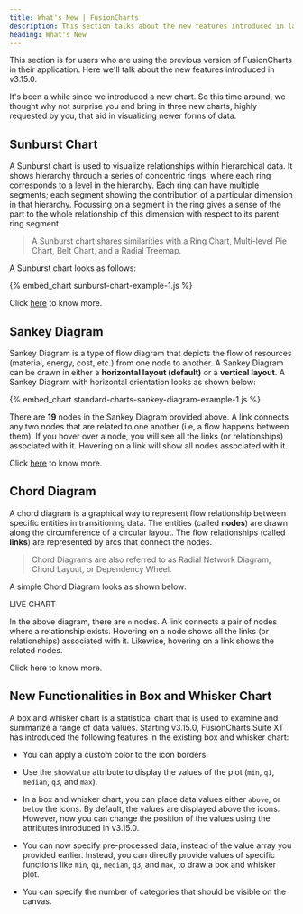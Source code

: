 ```yaml
---
title: What's New | FusionCharts
description: This section talks about the new features introduced in latest version.
heading: What's New
---
```


This section is for users who are using the previous version of FusionCharts in their application. Here we'll talk about the new features introduced in v3.15.0.

It's been a while since we introduced a new chart. So this time around, we thought why not surprise you and bring in three new charts, highly requested by you, that aid in visualizing newer forms of data.

## Sunburst Chart

A Sunburst chart is used to visualize relationships within hierarchical data. It shows hierarchy through a series of concentric rings, where each ring corresponds to a level in the hierarchy. Each ring can have multiple segments; each segment showing the contribution of a particular dimension in that hierarchy. Focussing on a segment in the ring gives a sense of the part to the whole relationship of this dimension with respect to its parent ring segment.

> A Sunburst chart shares similarities with a Ring Chart, Multi-level Pie Chart, Belt Chart, and a Radial Treemap.

A Sunburst chart looks as follows:

{% embed_chart sunburst-chart-example-1.js %}

Click [here](/chart-guide/standard-charts/sunburst-chart) to know more.

## Sankey Diagram

Sankey Diagram is a type of flow diagram that depicts the flow of resources (material, energy, cost, etc.) from one node to another. A Sankey Diagram can be drawn in either a **horizontal layout (default)** or a **vertical layout**. A Sankey Diagram with horizontal orientation looks as shown below:

{% embed_chart standard-charts-sankey-diagram-example-1.js %}

There are **19** nodes in the Sankey Diagram provided above. A link connects any two nodes that are related to one another (i.e, a flow happens between them). If you hover over a node, you will see all the links (or relationships) associated with it. Hovering on a link will show all nodes associated with it.

Click [here](/chart-guide/standard-charts/sankey-diagram) to know more.

## Chord Diagram

A chord diagram is a graphical way to represent flow relationship between specific entities in transitioning data. The entities (called **nodes**) are drawn along the circumference of a circular layout. The flow relationships (called **links**) are represented by arcs that connect the nodes.

> Chord Diagrams are also referred to as Radial Network Diagram, Chord Layout, or Dependency Wheel.

A simple Chord Diagram looks as shown below:

LIVE CHART

In the above diagram, there are `n` nodes. A link connects a pair of nodes where a relationship exists. Hovering on a node shows all the links (or relationships) associated with it. Likewise, hovering on a link shows the related nodes.

Click here to know more.

## New Functionalities in Box and Whisker Chart

A box and whisker chart is a statistical chart that is used to examine and summarize a range of data values. Starting v3.15.0, FusionCharts Suite XT has introduced the following features in the existing box and whisker chart:

- You can apply a custom color to the icon borders.

- Use the `showValue` attribute to display the values of the plot (`min`, `q1`, `median`, `q3`, and `max`).

- In a box and whisker chart, you can place data values either `above`, or `below` the icons. By default, the values are displayed above the icons. However, now you can change the position of the values using the attributes introduced in v3.15.0.

- You can now specify pre-processed data, instead of the value array you provided earlier. Instead, you can directly provide values of specific functions like `min`, `q1`, `median`, `q3`, and `max`, to draw a box and whisker plot.

- You can specify the number of categories that should be visible on the canvas.
